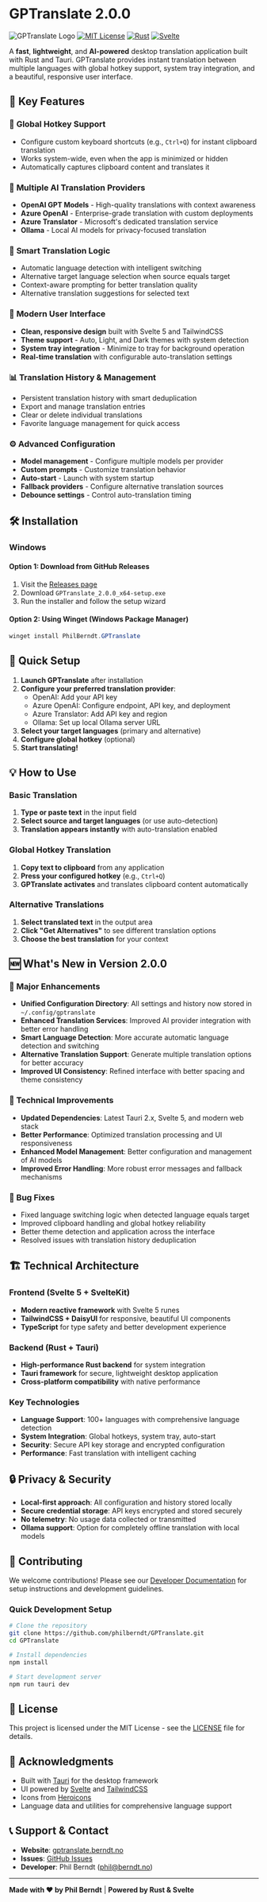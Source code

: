 # GPTranslate 2.0.0

![GPTranslate Logo](https://img.shields.io/badge/GPTranslate-2.0.0-blue?style=for-the-badge&logo=translate&logoColor=white)
[![MIT License](https://img.shields.io/badge/License-MIT-green.svg?style=for-the-badge)](https://choosealicense.com/licenses/mit/)
[![Rust](https://img.shields.io/badge/Rust-000000?style=for-the-badge&logo=rust&logoColor=white)](https://www.rust-lang.org/)
[![Svelte](https://img.shields.io/badge/Svelte-4A4A55?style=for-the-badge&logo=svelte&logoColor=FF3E00)](https://svelte.dev/)

A **fast**, **lightweight**, and **AI-powered** desktop translation application built with Rust and Tauri. GPTranslate provides instant translation between multiple languages with global hotkey support, system tray integration, and a beautiful, responsive user interface.

## 🚀 Key Features

### 🔑 **Global Hotkey Support**

- Configure custom keyboard shortcuts (e.g., `Ctrl+Q`) for instant clipboard translation
- Works system-wide, even when the app is minimized or hidden
- Automatically captures clipboard content and translates it

### 🎯 **Multiple AI Translation Providers**

- **OpenAI GPT Models** - High-quality translations with context awareness
- **Azure OpenAI** - Enterprise-grade translation with custom deployments
- **Azure Translator** - Microsoft's dedicated translation service
- **Ollama** - Local AI models for privacy-focused translation

### 🧠 **Smart Translation Logic**

- Automatic language detection with intelligent switching
- Alternative target language selection when source equals target
- Context-aware prompting for better translation quality
- Alternative translation suggestions for selected text

### 📱 **Modern User Interface**

- **Clean, responsive design** built with Svelte 5 and TailwindCSS
- **Theme support** - Auto, Light, and Dark themes with system detection
- **System tray integration** - Minimize to tray for background operation
- **Real-time translation** with configurable auto-translation settings

### 📊 **Translation History & Management**

- Persistent translation history with smart deduplication
- Export and manage translation entries
- Clear or delete individual translations
- Favorite language management for quick access

### ⚙️ **Advanced Configuration**

- **Model management** - Configure multiple models per provider
- **Custom prompts** - Customize translation behavior
- **Auto-start** - Launch with system startup
- **Fallback providers** - Configure alternative translation sources
- **Debounce settings** - Control auto-translation timing

## 🛠️ Installation

### Windows

#### Option 1: Download from GitHub Releases

1. Visit the [Releases page](https://github.com/philberndt/GPTranslate/releases)
2. Download `GPTranslate_2.0.0_x64-setup.exe`
3. Run the installer and follow the setup wizard

#### Option 2: Using Winget (Windows Package Manager)

```powershell
winget install PhilBerndt.GPTranslate
```

## 🔧 Quick Setup

1. **Launch GPTranslate** after installation
2. **Configure your preferred translation provider**:
   - OpenAI: Add your API key
   - Azure OpenAI: Configure endpoint, API key, and deployment
   - Azure Translator: Add API key and region
   - Ollama: Set up local Ollama server URL
3. **Select your target languages** (primary and alternative)
4. **Configure global hotkey** (optional)
5. **Start translating!**

## 💡 How to Use

### Basic Translation

1. **Type or paste text** in the input field
2. **Select source and target languages** (or use auto-detection)
3. **Translation appears instantly** with auto-translation enabled

### Global Hotkey Translation

1. **Copy text to clipboard** from any application
2. **Press your configured hotkey** (e.g., `Ctrl+Q`)
3. **GPTranslate activates** and translates clipboard content automatically

### Alternative Translations

1. **Select translated text** in the output area
2. **Click "Get Alternatives"** to see different translation options
3. **Choose the best translation** for your context

## 🆕 What's New in Version 2.0.0

### 🎉 Major Enhancements

- **Unified Configuration Directory**: All settings and history now stored in `~/.config/gptranslate`
- **Enhanced Translation Services**: Improved AI provider integration with better error handling
- **Smart Language Detection**: More accurate automatic language detection and switching
- **Alternative Translation Support**: Generate multiple translation options for better accuracy
- **Improved UI Consistency**: Refined interface with better spacing and theme consistency

### 🔧 Technical Improvements

- **Updated Dependencies**: Latest Tauri 2.x, Svelte 5, and modern web stack
- **Better Performance**: Optimized translation processing and UI responsiveness
- **Enhanced Model Management**: Better configuration and management of AI models
- **Improved Error Handling**: More robust error messages and fallback mechanisms

### 🐛 Bug Fixes

- Fixed language switching logic when detected language equals target
- Improved clipboard handling and global hotkey reliability
- Better theme detection and application across the interface
- Resolved issues with translation history deduplication

## 🏗️ Technical Architecture

### Frontend (Svelte 5 + SvelteKit)

- **Modern reactive framework** with Svelte 5 runes
- **TailwindCSS + DaisyUI** for responsive, beautiful UI components
- **TypeScript** for type safety and better development experience

### Backend (Rust + Tauri)

- **High-performance Rust backend** for system integration
- **Tauri framework** for secure, lightweight desktop application
- **Cross-platform compatibility** with native performance

### Key Technologies

- **Language Support**: 100+ languages with comprehensive language detection
- **System Integration**: Global hotkeys, system tray, auto-start
- **Security**: Secure API key storage and encrypted configuration
- **Performance**: Fast translation with intelligent caching

## 🔒 Privacy & Security

- **Local-first approach**: All configuration and history stored locally
- **Secure credential storage**: API keys encrypted and stored securely
- **No telemetry**: No usage data collected or transmitted
- **Ollama support**: Option for completely offline translation with local models

## 🤝 Contributing

We welcome contributions! Please see our [Developer Documentation](DEVELOPERS.md) for setup instructions and development guidelines.

### Quick Development Setup

```bash
# Clone the repository
git clone https://github.com/philberndt/GPTranslate.git
cd GPTranslate

# Install dependencies
npm install

# Start development server
npm run tauri dev
```

## 📄 License

This project is licensed under the MIT License - see the [LICENSE](LICENSE) file for details.

## 🙏 Acknowledgments

- Built with [Tauri](https://tauri.app/) for the desktop framework
- UI powered by [Svelte](https://svelte.dev/) and [TailwindCSS](https://tailwindcss.com/)
- Icons from [Heroicons](https://heroicons.com/)
- Language data and utilities for comprehensive language support

## 📞 Support & Contact

- **Website**: [gptranslate.berndt.no](https://gptranslate.berndt.no)
- **Issues**: [GitHub Issues](https://github.com/philberndt/GPTranslate/issues)
- **Developer**: Phil Berndt ([phil@berndt.no](mailto:phil@berndt.no))

---

**Made with ❤️ by Phil Berndt** | **Powered by Rust & Svelte**
